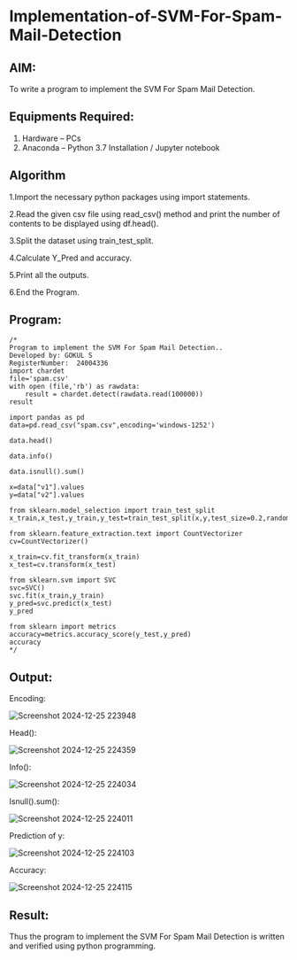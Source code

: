 # Implementation-of-SVM-For-Spam-Mail-Detection

## AIM:
To write a program to implement the SVM For Spam Mail Detection.

## Equipments Required:
1. Hardware – PCs
2. Anaconda – Python 3.7 Installation / Jupyter notebook

## Algorithm
1.Import the necessary python packages using import statements.

2.Read the given csv file using read_csv() method and print the number of contents to be displayed using df.head().

3.Split the dataset using train_test_split.

4.Calculate Y_Pred and accuracy.

5.Print all the outputs.

6.End the Program.

## Program:
```
/*
Program to implement the SVM For Spam Mail Detection..
Developed by: GOKUL S
RegisterNumber:  24004336
import chardet
file='spam.csv'
with open (file,'rb') as rawdata:
    result = chardet.detect(rawdata.read(100000))
result

import pandas as pd
data=pd.read_csv("spam.csv",encoding='windows-1252')

data.head()

data.info()

data.isnull().sum()

x=data["v1"].values
y=data["v2"].values

from sklearn.model_selection import train_test_split
x_train,x_test,y_train,y_test=train_test_split(x,y,test_size=0.2,random_state=0)

from sklearn.feature_extraction.text import CountVectorizer
cv=CountVectorizer()

x_train=cv.fit_transform(x_train)
x_test=cv.transform(x_test)

from sklearn.svm import SVC
svc=SVC()
svc.fit(x_train,y_train)
y_pred=svc.predict(x_test)
y_pred

from sklearn import metrics
accuracy=metrics.accuracy_score(y_test,y_pred)
accuracy
*/
```

## Output:
Encoding:

![Screenshot 2024-12-25 223948](https://github.com/user-attachments/assets/7e8c7a91-4f4d-4da3-bf41-43ee564ed2aa)

Head():

![Screenshot 2024-12-25 224359](https://github.com/user-attachments/assets/7900afb0-1530-4c8a-aec5-6a574ccb8aca)

Info():

![Screenshot 2024-12-25 224034](https://github.com/user-attachments/assets/6f43b5bb-a7df-4ef5-8356-97713d650f77)

Isnull().sum():

![Screenshot 2024-12-25 224011](https://github.com/user-attachments/assets/dad51204-e488-49da-8983-47a21095ff77)

Prediction of y:

![Screenshot 2024-12-25 224103](https://github.com/user-attachments/assets/bee3fb36-c4d5-4b56-b048-827fb824febc)

Accuracy:

![Screenshot 2024-12-25 224115](https://github.com/user-attachments/assets/9130f12c-42a7-4381-81fe-abfefba7ffe4)
## Result:
Thus the program to implement the SVM For Spam Mail Detection is written and verified using python programming.
